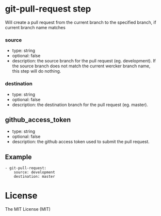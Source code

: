 # git-pull-request step

Will create a pull request from the current branch to the specified branch, if current branch name matches

### source
- type: string
- optional: false
- description: the source branch for the pull request (eg. development).
If the source branch does not match the current wercker branch name, this step will do nothing.

### destination
- type: string
- optional: false
- description: the destination branch for the pull request (eg. master).

## github_access_token
- type: string
- optional: false
- description: the github access token used to submit the pull request.

## Example
    - git-pull-request:
        source: development
        destination: master

# License

The MIT License (MIT)
